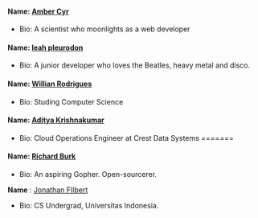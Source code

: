 #### Name: [Amber Cyr](https://github.com/SheW0lf)
- Bio: A scientist who moonlights as a web developer

#### Name: [leah pleurodon](https://github.com/leahpleurodon)
- Bio: A junior developer who loves the Beatles, heavy metal and disco.

#### Name: [Willian Rodrigues](https://github.com/willianrod)
- Bio: Studing Computer Science

#### Name: [Aditya Krishnakumar](https://github.com/beingadityak)
- Bio: Cloud Operations Engineer at Crest Data Systems
=======
#### Name: [Richard Burk](https://github.com/rbo13)
- Bio: An aspiring Gopher. Open-sourcerer.

**Name** : [Jonathan FIlbert](https://github.com/jonathanfilbert)

* Bio: CS Undergrad, Universitas Indonesia.



